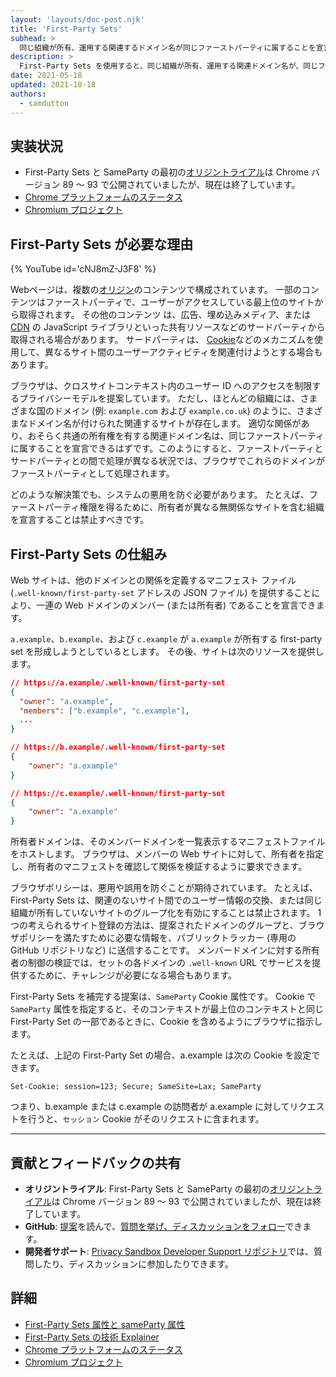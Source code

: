 ```yaml
---
layout: 'layouts/doc-post.njk'
title: 'First-Party Sets'
subhead: >
  同じ組織が所有、運用する関連するドメイン名が同じファーストパーティに属することを宣言できる。
description: >
  First-Party Sets を使用すると、同じ組織が所有、運用する関連ドメイン名が、同じファーストパーティに属することを宣言できる。
date: 2021-05-18
updated: 2021-10-18
authors:
  - samdutton
---
```


<!--lint disable no-smart-quotes-->

## 実装状況

* First-Party Sets と SameParty の最初の[オリジントライアル](/origintrials/#/view_trial/988540118207823873)は Chrome バージョン 89 ～ 93 で公開されていましたが、現在は終了しています。
* [Chrome プラットフォームのステータス](https://chromestatus.com/feature/5640066519007232)
* [Chromium プロジェクト](https://www.chromium.org/updates/first-party-sets)


## First-Party Sets が必要な理由

{% YouTube id='cNJ8mZ-J3F8' %}

Webページは、複数の[オリジン](/docs/privacy-sandbox/glossary#origin)のコンテンツで構成されています。 一部のコンテンツはファーストパーティで、ユーザーがアクセスしている最上位のサイトから取得されます。 その他のコンテンツ は、広告、埋め込みメディア、または [CDN](https://www.cloudflare.com/en-gb/learning/cdn/what-is-a-cdn/) の JavaScript ライブラリといった共有リソースなどのサードパーティから取得される場合があります。 サードパーティは、 [Cookie](/docs/privacy-sandbox/glossary#origin)などのメカニズムを使用して、異なるサイト間のユーザーアクティビティを関連付けようとする場合もあります。

ブラウザは、クロスサイトコンテキスト内のユーザー ID へのアクセスを制限するプライバシーモデルを提案しています。 ただし、ほとんどの組織には、さまざまな国のドメイン (例: `example.com` および `example.co.uk`) のように、さまざまなドメイン名が付けられた関連するサイトが存在します。 適切な関係があり、おそらく共通の所有権を有する関連ドメイン名は、同じファーストパーティに属することを宣言できるはずです。このようにすると、ファーストパーティとサードパーティとの間で処理が異なる状況では、ブラウザでこれらのドメインがファーストパーティとして処理されます。

どのような解決策でも、システムの悪用を防ぐ必要があります。 たとえば、ファーストパーティ権限を得るために、所有者が異なる無関係なサイトを含む組織を宣言することは禁止すべきです。

## First-Party Sets の仕組み

Web サイトは、他のドメインとの関係を定義するマニフェスト ファイル (`.well-known/first-party-set` アドレスの JSON ファイル) を提供することにより、一連の Web ドメインのメンバー (または所有者) であることを宣言できます。

`a.example`、`b.example`、および `c.example` が `a.example` が所有する first-party set を形成しようとしているとします。 その後、サイトは次のリソースを提供します。

```json
// https://a.example/.well-known/first-party-set
{
  "owner": "a.example",
  "members": ["b.example", "c.example"],
  ...
}

// https://b.example/.well-known/first-party-set
{
    "owner": "a.example"
}

// https://c.example/.well-known/first-party-set
{
    "owner": "a.example"
}
```

所有者ドメインは、そのメンバードメインを一覧表示するマニフェストファイルをホストします。 ブラウザは、メンバーの Web サイトに対して、所有者を指定し、所有者のマニフェストを確認して関係を検証するように要求できます。

ブラウザポリシーは、悪用や誤用を防ぐことが期待されています。 たとえば、First-Party Sets は、関連のないサイト間でのユーザー情報の交換、または同じ組織が所有していないサイトのグループ化を有効にすることは禁止されます。 1 つの考えられるサイト登録の方法は、提案されたドメインのグループと、ブラウザポリシーを満たすために必要な情報を、パブリックトラッカー (専用の GitHub リポジトリなど) に送信することです。 メンバードメインに対する所有者の制御の検証では、セットの各ドメインの `.well-known` URL でサービスを提供するために、チャレンジが必要になる場合もあります。

First-Party Sets を補完する提案は、`SameParty` Cookie 属性です。 Cookie で `SameParty` 属性を指定すると、そのコンテキストが最上位のコンテキストと同じ First-Party Set の一部であるときに、Cookie を含めるようにブラウザに指示します。

たとえば、上記の First-Party Set の場合、a.example は次の Cookie を設定できます。

`Set-Cookie: session=123; Secure; SameSite=Lax; SameParty`

つまり、b.example または c.example の訪問者が a.example に対してリクエストを行うと、`セッション` Cookie がそのリクエストに含まれます。


---

## 貢献とフィードバックの共有

* **オリジントライアル**: First-Party Sets と SameParty の最初の[オリジントライアル](/origintrials/#/view_trial/988540118207823873)は Chrome バージョン 89 ～ 93 で公開されていましたが、現在は終了しています。
* **GitHub**: [提案](https://github.com/privacycg/first-party-sets)を読んで、[質問を挙げ、ディスカッションをフォロー](https://github.com/privacycg/first-party-sets/issues)できます。
* **開発者サポート**: [Privacy Sandbox Developer Support リポジトリ](https://github.com/GoogleChromeLabs/privacy-sandbox-dev-support)では、質問したり、ディスカッションに参加したりできます。


## 詳細

* [First-Party Sets 属性と sameParty 属性](/blog/first-party-sets-sameparty/)
* [First-Party Sets の技術 Explainer](https://github.com/privacycg/first-party-sets)
* [Chrome プラットフォームのステータス](https://chromestatus.com/feature/5640066519007232)
* [Chromium プロジェクト](https://www.chromium.org/updates/first-party-sets)
